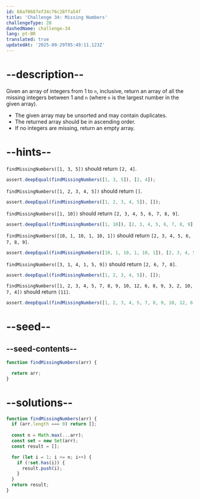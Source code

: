 ```yaml
---
id: 68af0687ef34c76c28ffa54f
title: 'Challenge 34: Missing Numbers'
challengeType: 28
dashedName: challenge-34
lang: pt-BR
translated: true
updatedAt: '2025-09-29T05:49:11.123Z'
---
```


# --description--

Given an array of integers from 1 to `n`, inclusive, return an array of all the missing integers between 1 and `n` (where `n` is the largest number in the given array).

- The given array may be unsorted and may contain duplicates.
- The returned array should be in ascending order.
- If no integers are missing, return an empty array.

# --hints--

`findMissingNumbers([1, 3, 5])` should return `[2, 4]`.

```js
assert.deepEqual(findMissingNumbers([1, 3, 5]), [2, 4]);
```

`findMissingNumbers([1, 2, 3, 4, 5])` should return `[]`.

```js
assert.deepEqual(findMissingNumbers([1, 2, 3, 4, 5]), []);
```

`findMissingNumbers([1, 10])` should return `[2, 3, 4, 5, 6, 7, 8, 9]`.

```js
assert.deepEqual(findMissingNumbers([1, 10]), [2, 3, 4, 5, 6, 7, 8, 9]);
```

`findMissingNumbers([10, 1, 10, 1, 10, 1])` should return `[2, 3, 4, 5, 6, 7, 8, 9]`.

```js
assert.deepEqual(findMissingNumbers([10, 1, 10, 1, 10, 1]), [2, 3, 4, 5, 6, 7, 8, 9]);
```

`findMissingNumbers([3, 1, 4, 1, 5, 9])` should return `[2, 6, 7, 8]`.

```js
assert.deepEqual(findMissingNumbers([1, 2, 3, 4, 5]), []);
```

`findMissingNumbers([1, 2, 3, 4, 5, 7, 8, 9, 10, 12, 6, 8, 9, 3, 2, 10, 7, 4])` should return `[11]`.

```js
assert.deepEqual(findMissingNumbers([1, 2, 3, 4, 5, 7, 8, 9, 10, 12, 6, 8, 9, 3, 2, 10, 7, 4]), [11]);
```

# --seed--

## --seed-contents--

```js
function findMissingNumbers(arr) {

  return arr;
}
```

# --solutions--

```js
function findMissingNumbers(arr) {
  if (arr.length === 0) return [];
  
  const n = Math.max(...arr);
  const set = new Set(arr);
  const result = [];

  for (let i = 1; i <= n; i++) {
    if (!set.has(i)) {
      result.push(i);
    }
  }
  return result;
}
```
